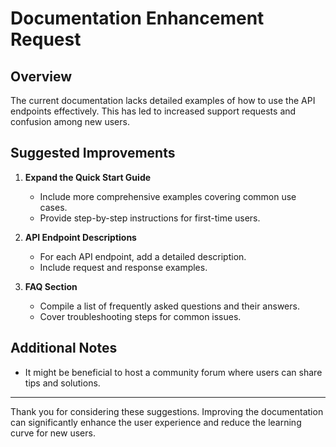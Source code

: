# Documentation Enhancement Request

## Overview

The current documentation lacks detailed examples of how to use the API endpoints effectively. This has led to increased support requests and confusion among new users.

## Suggested Improvements

1. **Expand the Quick Start Guide**
   - Include more comprehensive examples covering common use cases.
   - Provide step-by-step instructions for first-time users.

2. **API Endpoint Descriptions**
   - For each API endpoint, add a detailed description.
   - Include request and response examples.

3. **FAQ Section**
   - Compile a list of frequently asked questions and their answers.
   - Cover troubleshooting steps for common issues.

## Additional Notes

- It might be beneficial to host a community forum where users can share tips and solutions.

---

Thank you for considering these suggestions. Improving the documentation can significantly enhance the user experience and reduce the learning curve for new users.
